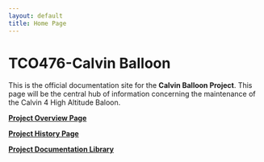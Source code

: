 ```yaml
---
layout: default
title: Home Page
---
```


# TCO476-Calvin Balloon

This is the official documentation site for the **Calvin Balloon Project**. This page will be the central hub of information concerning the maintenance of the Calvin 4 High Altitude Baloon.

**[Project Overview Page](https://coleturner95.github.io/TCO476-CalvinBalloon/ProjectOverview/)**

**[Project History Page](https://coleturner95.github.io/TCO476-CalvinBalloon/Project%20History)**

**[Project Documentation Library](https://coleturner95.github.io/TCO476-CalvinBalloon/Project%20Documentation%20Library.html)**






